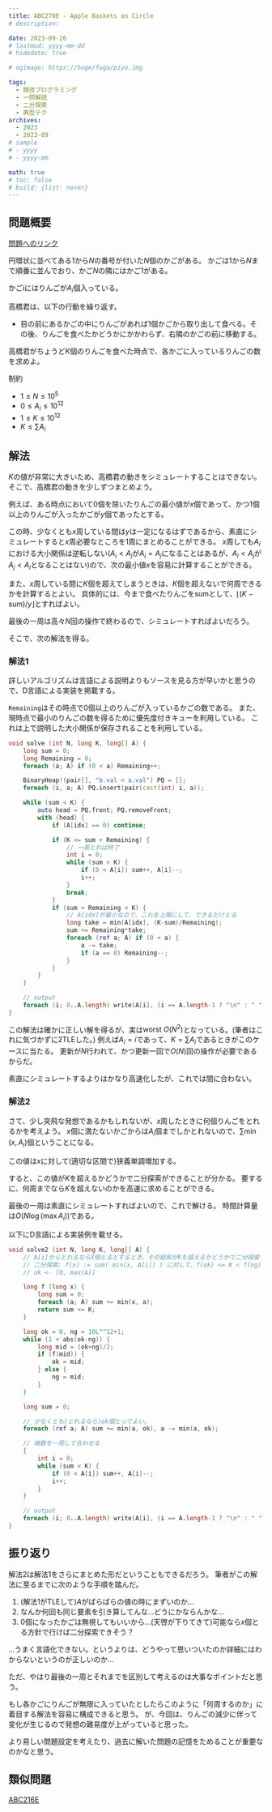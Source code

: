 ```yaml
---
title: ABC270E - Apple Baskets on Circle
# description: 

date: 2023-09-26
# lastmod: yyyy-mm-dd
# hidedate: true

# ogimage: https://hoge/fuga/piyo.img

tags:
  - 競技プログラミング
  - 一問解説
  - 二分探索
  - 典型テク
archives:
  - 2023
  - 2023-09
# sample
# - yyyy
# - yyyy-mm

math: true
# toc: false
# build: {list: never}
---
```


## 問題概要
[問題へのリンク](https://atcoder.jp/contests/abc270/tasks/abc270_e)

円環状に並べてある$1$から$N$の番号が付いた$N$個のかごがある。
かごは$1$から$N$まで順番に並んでおり、かご$N$の隣にはかご$1$がある。

かご$i$にはりんごが$A_i$個入っている。

高橋君は、以下の行動を繰り返す。
- 目の前にあるかごの中にりんごがあれば$1$個かごから取り出して食べる。その後、りんごを食べたかどうかにかかわらず、右隣のかごの前に移動する。

高橋君がちょうど$K$個のりんごを食べた時点で、各かごに入っているりんごの数を求めよ。

制約
- $1 \leq{} N \leq{} 10^5$
- $0 \leq{} A_i \leq{} 10^{12}$
- $1 \leq{} K \leq{} 10^{12}$
- $K \leq{} \sum A_i$

## 解法
$K$の値が非常に大きいため、高橋君の動きをシミュレートすることはできない。
そこで、高橋君の動きを少しずつまとめよう。

例えば、ある時点において$0$個を除いたりんごの最小値が$x$個であって、かつ$1$個以上のりんごが入ったかごが$y$個であったとする。

この時、少なくとも$x$周している間は$y$は一定になるはずであるから、素直にシミュレートすると$x$周必要なところを$1$周にまとめることができる。
$x$周しても$A_i$における大小関係は逆転しない($A_i < A_j$が$A_i = A_j$になることはあるが、$A_i < A_j$が$A_j < A_i$となることはない)ので、次の最小値$x$を容易に計算することができる。

また、$x$周している間に$K$個を超えてしまうときは、$K$個を超えないで何周できるかを計算するとよい。
具体的には、今まで食べたりんごを$\mathrm{sum}$として、$\lfloor{} (K-\mathrm{sum})/y \rfloor{}$とすればよい。

最後の一周は高々$N$回の操作で終わるので、シミュレートすればよいだろう。

そこで、次の解法を得る。
### 解法1
詳しいアルゴリズムは言語による説明よりもソースを見る方が早いかと思うので、D言語による実装を掲載する。

`Remaining`はその時点で$0$個以上のりんごが入っているかごの数である。
また、現時点で最小のりんごの数を得るために優先度付きキューを利用している。
これは上で説明した大小関係が保存されることを利用している。

```D
void solve (int N, long K, long[] A) {
    long sum = 0;
    long Remaining = 0;
    foreach (a; A) if (0 < a) Remaining++;

    BinaryHeap!(pair[], "b.val < a.val") PQ = [];
    foreach (i, a; A) PQ.insert(pair(cast(int) i, a));

    while (sum < K) {
        auto head = PQ.front; PQ.removeFront;
        with (head) {
            if (A[idx] == 0) continue;

            if (K <= sum + Remaining) {
                // 一周とれば終了
                int i = 0;
                while (sum < K) {
                    if (0 < A[i]) sum++, A[i]--;
                    i++;
                }
                break;
            }
            if (sum + Remaining < K) {
                // A[idx]が最小なので、これを上限にして、できるだけとる
                long take = min(A[idx], (K-sum)/Remaining);
                sum += Remaining*take;
                foreach (ref a; A) if (0 < a) {
                    a -= take;
                    if (a == 0) Remaining--;
                }
            }
        }
    }

    // output
    foreach (i; 0..A.length) write(A[i], (i == A.length-1 ? "\n" : " "));
}
```
この解法は確かに正しい解を得るが、実は$\text{worst} ~ O(N^2)$となっている。(筆者はこれに気づかずに2TLEした。)
例えば$A_i = i$であって、$K = \sum A_i$であるときがこのケースに当たる。
更新が$N$行われて、かつ更新一回で$O(N)$回の操作が必要であるからだ。

素直にシミュレートするよりはかなり高速化したが、これでは間に合わない。

### 解法2
さて、少し突飛な発想であるかもしれないが、$x$周したときに何個りんごをとれるかを考えよう。
$x$個に満たないかごからは$A_i$個までしかとれないので、$\sum \min{} (x, A_i)$個ということになる。

この値は$x$に対して(適切な区間で)狭義単調増加する。

すると、この値が$K$を超えるかどうかで二分探索ができることが分かる。
要するに、何周までなら$K$を超えないのかを高速に求めることができる。

最後の一周は素直にシミュレートすればよいので、これで解ける。
時間計算量は$O(N \log{} (\max{} A_i))$である。

以下にD言語による実装例を載せる。
```D
void solve2 (int N, long K, long[] A) {
    // A[i]からとれるならX個とるとするとき、その総和がKを超えるかどうかで二分探索
    // 二分探索: f(x) := sum( min(x, A[i]) ) に対して、f(ok) <= K < f(ng)
    // ok <- [0, max(A)]

    long f (long x) {
        long sum = 0;
        foreach (a; A) sum += min(x, a);
        return sum <= K;
    }

    long ok = 0, ng = 10L^^12+1;
    while (1 < abs(ok-ng)) {
        long mid = (ok+ng)/2;
        if (f(mid)) {
            ok = mid;
        } else {
            ng = mid;
        }
    }

    long sum = 0;

    // 少なくとも(とれるなら)ok個とってよい。
    foreach (ref a; A) sum += min(a, ok), a -= min(a, ok);

    // 端数を一周して合わせる
    {
        int i = 0;
        while (sum < K) {
            if (0 < A[i]) sum++, A[i]--;
            i++;
        }
    }

    // output
    foreach (i; 0..A.length) write(A[i], (i == A.length-1 ? "\n" : " "));
}
```

## 振り返り
解法2は解法1をさらにまとめた形だということもできるだろう。
筆者がこの解法に至るまでに次のような手順を踏んだ。

1. (解法1がTLEして)$A$がばらばらの値の時にまずいのか...
2. なんか何回も同じ要素を引き算してんな...どうにかならんかな...
3. $0$個になったかごは無視してもいいから...(天啓が下りてきて)可能なら$x$個とる方針で行けば二分探索できそう？

...うまく言語化できない。というよりは、どうやって思いついたのか詳細にはわからないというのが正しいのか...

ただ、やはり最後の一周とそれまでを区別して考えるのは大事なポイントだと思う。

もし各かごにりんごが無限に入っていたとしたらこのように「何周するのか」に着目する解法を容易に構成できると思う。
が、今回は、りんごの減少に伴って変化が生じるので発想の難易度が上がっていると思った。

より易しい問題設定を考えたり、過去に解いた問題の記憶をためることが重要なのかなと思う。

## 類似問題
[ABC216E](https://atcoder.jp/contests/abc216/tasks/abc216_e)
